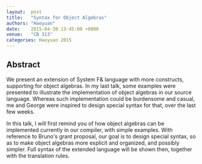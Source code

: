 ```yaml
--- 
layout:  post 
title:   "Syntax for Object Algebras"
authors: "Haoyuan"
date:    2015-04-30 13:45:00 +0800
venue:   "CB 313"
categories: Haoyuan 2015
--- 
```

## Abstract

We present an extension of System F& language with more constructs,
supporting for object algebras. In my last talk, some examples were
presented to illustrate the implementation of object algebras in our
source language. Whereas such implementation could be burdensome and
casual, me and George were inspired to design special syntax for that,
over the last few weeks.

In this talk, I will first remind you of how object algebras can be
implemented currently in our compiler, with simple examples. With
reference to Bruno's grant proposal, our goal is to design special
syntax, so as to make object algebras more explicit and organized, and
possibly simpler. Full syntax of the extended language will be shown
then, together with the translation rules.

